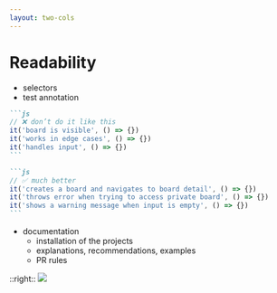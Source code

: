 ```yaml
---
layout: two-cols
---
```


# Readability

- selectors
- test annotation

````md magic-move
```js
// ❌ don’t do it like this
it('board is visible', () => {})
it('works in edge cases', () => {})
it('handles input', () => {})
```

```js
// ✅ much better
it('creates a board and navigates to board detail', () => {})
it('throws error when trying to access private board', () => {})
it('shows a warning message when input is empty', () => {})
```
````

- documentation
  - installation of the projects
  - explanations, recommendations, examples
  - PR rules

::right::
<img src="/images/selectors.png" class="pt-20 pl-10" />

<style>
.two-columns {
  gap: 1rem;
  grid-template-columns: 6fr 5fr !important;
}

.slidev-layout li {
  font-size: 1.7rem;
}
.slidev-layout ul {
  padding-top: 10px
}

.slidev-layout ul li ul li {
  font-size: 1.2rem;
}
</style>

<!--
- why readability - because when you write a complex test that does a very complex thing and it finally passes, it feels like a victory. until you need to open that test again and debug what’s wrong. there’s a reason why developer have peer reviews and focus on writing good code - no one wants to refactor or add functionality to garbage code, because they are afraid something will break

- selectors can be a big part of readability
- approaches
  - data-id
  - accessibility selectors
  - everything else
  - you can combine approaches, it’s fine

- test annotation is another aspect that should not be overlooked
- when the test is passing, as long as it’s doing what it is supposed to be doing, it’s great
- but when you have to maintain it, it’s a whole different story, you need to understand what’s going on
- maybe it’s not you who wrote the test
- being able to navigate through the code efficiently is going to make a huge difference as your project contains more tests, more people contribute to it etc.

- providing good documentation you can help that a lot

Usually the documentation contains 3 important parts:
- installation of the projects
- explanations, recommendations, examples
- pull request rules (these can be added to the platform you use)
-->
